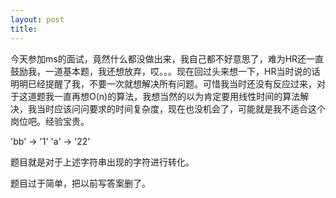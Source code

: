 ```yaml
---
layout: post
title: 
---
```



  今天参加ms的面试，竟然什么都没做出来，我自己都不好意思了，难为HR还一直鼓励我，一道基本题，我还想放弃，哎。。。现在回过头来想一下，HR当时说的话明明已经提醒了我，不要一次就想解决所有问题。可惜我当时还没有反应过来，对于这道题我一直再想O(n)的算法，我想当然的以为肯定要用线性时间的算法解决，我当时应该问问要求的时间复杂度，现在也没机会了，可能就是我不适合这个岗位吧。经验宝贵。

  'bb' -> '1'
  'a' -> '22'

题目就是对于上述字符串出现的字符进行转化。

题目过于简单，把以前写答案删了。
